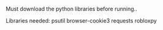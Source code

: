 Must download the python libraries before running..

Libraries needed:
psutil
browser-cookie3
requests
robloxpy
